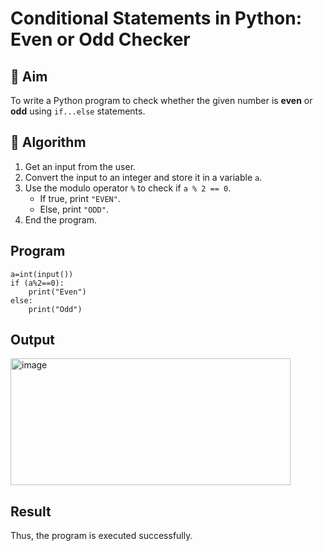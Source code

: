 # Conditional Statements in Python: Even or Odd Checker

## 🎯 Aim
To write a Python program to check whether the given number is **even** or **odd** using `if...else` statements.

## 🧠 Algorithm
1. Get an input from the user.
2. Convert the input to an integer and store it in a variable `a`.
3. Use the modulo operator `%` to check if `a % 2 == 0`.
   - If true, print `"EVEN"`.
   - Else, print `"ODD"`.
4. End the program.

## Program
```
a=int(input())
if (a%2==0):
    print("Even")
else:
    print("Odd")
```
## Output

<img width="448" height="203" alt="image" src="https://github.com/user-attachments/assets/92e25634-f81a-48aa-8d22-396129f609a4" />

## Result

Thus, the program is executed successfully.
